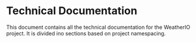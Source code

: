 # Technical Documentation

This document contains all the technical documentation for the WeatherIO project. It is divided ino sections based on project namespacing.
